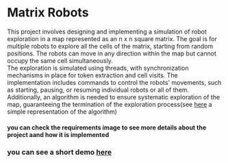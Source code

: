 # Matrix Robots
This project involves designing and implementing a simulation of robot exploration in a map represented as an n x n square matrix. The goal is for multiple robots to explore all the cells of the matrix, starting from random positions. The robots can move in any direction within the map but cannot occupy the same cell simultaneously.\
The exploration is simulated using threads, with synchronization mechanisms in place for token extraction and cell visits. The implementation includes commands to control the robots' movements, such as starting, pausing, or resuming individual robots or all of them. Additionally, an algorithm is needed to ensure systematic exploration of the map, guaranteeing the termination of the exploration process(see [here](https://github.com/sorodocosmin/projects/blob/main/MatrixRobots/Lab7-Week7-GUI/model_neighbours.png) a simple representation of the algorithm)
#### you can check the requirements image to see more details about the project aand how it is implemented
### you can see a short demo [here](https://www.youtube.com/watch?v=6wZenV5ZNSo)
